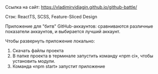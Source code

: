 Ссылка на сайт: https://vladimirvidiagin.github.io/github-battle/

Стэк: ReactTS, SCSS, Feature-Sliced Design

Приложение для "битв" GitHub-аккаунтов: сравниваются различные показатели аккаунтов, и выбирается лучший аккаунт.

Чтобы развернуть приложение локально:

1. Скачать файлы проекта
2. В папке проекта в терминале запустить команду «npm ci», чтобы установить модули.
3. Команда «npm start» запустит приложение
